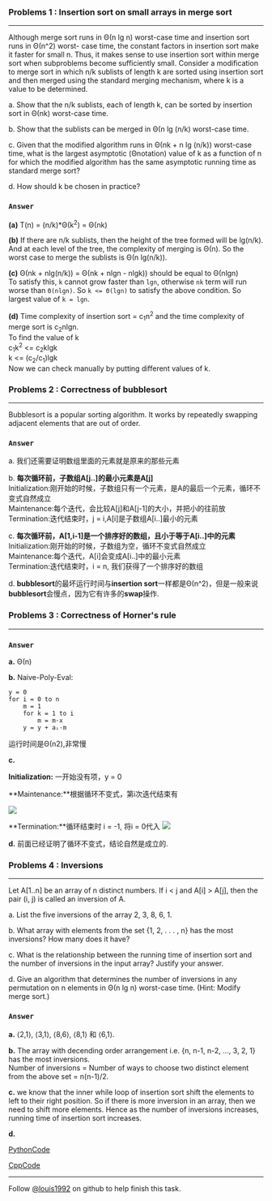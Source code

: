 ### Problems 1 : Insertion sort on small arrays in merge sort
***
Although merge sort runs in Θ(n lg n) worst-case time and insertion sort runs in Θ(n^2) worst- case time, the constant factors in insertion sort make it faster for small n. Thus, it makes sense to use insertion sort within merge sort when subproblems become sufficiently small. Consider a modification to merge sort in which n/k sublists of length k are sorted using insertion sort and then merged using the standard merging mechanism, where k is a value to be determined.

a. Show that the n/k sublists, each of length k, can be sorted by insertion sort in Θ(nk) worst-case time.

b. Show that the sublists can be merged in Θ(n lg (n/k) worst-case time.

c. Given that the modified algorithm runs in Θ(nk + n lg (n/k)) worst-case time, what is
the largest asymptotic (Θnotation) value of k as a function of n for which the modified
algorithm has the same asymptotic running time as standard merge sort?

d. How should k be chosen in practice?

### `Answer`
**(a)** T(n) = (n/k)\*Θ(k<sup>2</sup>) = Θ(nk)  

**(b)** If there are n/k sublists, then the height of the tree formed will be lg(n/k). And at each level of the tree, the complexity of
merging is Θ(n). So the worst case to merge the sublists is Θ(n lg(n/k)).  

**(c)** Θ(nk + nlg(n/k)) = Θ(nk + nlgn - nlgk)) should be equal to Θ(nlgn)  
To satisfy this, `k` cannot grow faster than `lgn`, otherwise `nk` term will run worse than `Θ(nlgn)`. So `k <= Θ(lgn)` to satisfy the above condition.
So largest value of `k = lgn`.  

**(d)** Time complexity of insertion sort = c<sub>1</sub>n<sup>2</sup> and the time complexity of merge sort is c<sub>2</sub>nlgn.  
To find the value of k  
c<sub>1</sub>k<sup>2</sup> <= c<sub>2</sub>klgk  
k <= (c<sub>2</sub>/c<sub>1</sub>)lgk  
Now we can check manually by putting different values of k.



### Problems 2 : Correctness of bubblesort
***
Bubblesort is a popular sorting algorithm. It works by repeatedly swapping adjacent elements that are out of order.

### `Answer`
a. 我们还需要证明数组里面的元素就是原来的那些元素

b. **每次循环前，子数组A[j..]的最小元素是A[j]** <br />
Initialization:刚开始的时候，子数组只有一个元素，是A的最后一个元素，循环不变式自然成立 <br />
Maintenance:每个迭代，会比较A[j]和A[j-1]的大小，并把小的往前放 <br />
Termination:迭代结束时，j = i,A[i]是子数组A[i..]最小的元素 <br />

c. **每次循环前，A[1,i-1]是一个排序好的数组，且小于等于A[i..]中的元素**
Initialization:刚开始的时候，子数组为空，循环不变式自然成立 <br />
Maintenance:每个迭代，A[i]会变成A[i..]中的最小元素 <br />
Termination:迭代结束时，i = n, 我们获得了一个排序好的数组 <br />

d. **bubblesort**的最坏运行时间与**insertion sort**一样都是Θ(n^2)，但是一般来说**bubblesort**会慢点，因为它有许多的**swap**操作.


### Problems 3 : Correctness of Horner's rule
***
### `Answer`

**a.** Θ(n)

**b.**
Naive-Poly-Eval:

	y = 0
	for i = 0 to n
    	m = 1
    	for k = 1 to i
        	m = m·x
    	y = y + aᵢ·m
运行时间是Θ(n2),非常慢

**c.** 

**Initialization:** 一开始没有项，y = 0 

**Maintenance:**根据循环不变式，第i次迭代结束有

![](http://latex.codecogs.com/gif.latex?y=a_i+x\\sum_{k=0}^{n-\(i+1\)}a_{k+i+1}x^k=a_ix^0+\\sum_{k=0}^{n-i-1}a_{k+i+1}x^{k+1}=\\sum_{k=-1}^{n-i-1}a_{k+i+1}x^{k+1}=\\sum_{k=0}^{n-i}a_{k+i}x^k)

**Termination:**循环结束时 i = -1, 将i = 0代入
![](http://latex.codecogs.com/gif.latex?y=sum_{k=0}^{n}a_{k}x^k)

**d.**
前面已经证明了循环不变式，结论自然是成立的.


### Problems 4 : Inversions
***
Let A[1..n] be an array of n distinct numbers. If i < j and A[i] > A[j], then the pair (i, j) is called an inversion of A.

a. List the five inversions of the array 2, 3, 8, 6, 1.

b. What array with elements from the set {1, 2, . . . , n} has the most inversions? How
many does it have?

c. What is the relationship between the running time of insertion sort and the number of
inversions in the input array? Justify your answer.

d. Give an algorithm that determines the number of inversions in any permutation on n
elements in Θ(n lg n) worst-case time. (Hint: Modify merge sort.)

### `Answer`
**a.**
⟨2,1⟩, ⟨3,1⟩, ⟨8,6⟩, ⟨8,1⟩ 和 ⟨6,1⟩.

**b.** The array with decending order arrangement i.e. {n, n-1, n-2, ..., 3, 2, 1} has the most inversions.  
Number of inversions = Number of ways to choose two distinct element from the above set = n(n-1)/2.  

**c.** we know that the inner while loop of insertion sort shift the elements to left to their right position. So if there is more inversion in an array, then we need to shift more elements. Hence as the number of inversions increases, running time of insertion sort increases.

**d.**

[PythonCode](./exercise_code/inversions.py)

[CppCode](./exercise_code/inversions.cpp)

***
Follow [@louis1992](https://github.com/gzc) on github to help finish this task.

